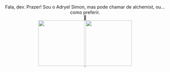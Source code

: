 <div align="center">Fala, dev. Prazer! Sou o Adryel Simon, mas pode chamar de alchemist, ou... como preferir.
 <br> 🤟
 <br>
</div>

<div align="center">
  <a href="https://github.com/alchmistt">
    <img height="144em" src="https://github-readme-stats.vercel.app/api?username=alchmistt&show_icons=true&theme=dracula&include_all_commits=true&count_private=true"/>
    <img height="144em" src="https://github-readme-stats.vercel.app/api/top-langs/?username=alchmistt&layout=compact&langs_count=7&theme=dracula"/>
</div>
    </div>
